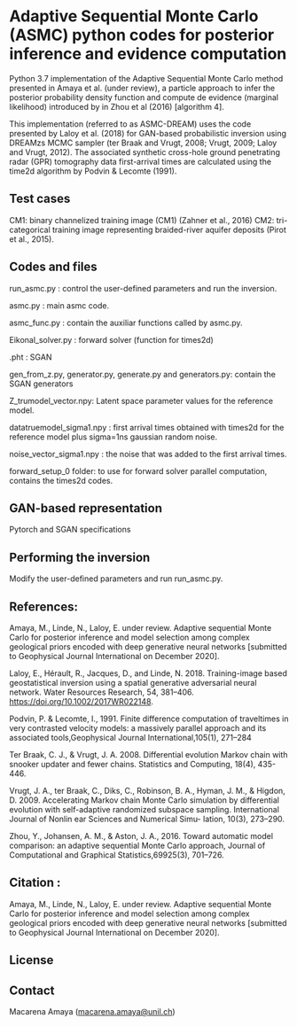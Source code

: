# Adaptive Sequential Monte Carlo (ASMC) python codes for posterior inference and evidence computation 

Python 3.7 implementation of the Adaptive Sequential Monte Carlo method presented in Amaya et al. (under review), a particle approach to infer the posterior probability density function and compute de evidence (marginal likelihood) introduced by in Zhou et al (2016) [algorithm 4]. 

This implementation (referred to as ASMC-DREAM) uses the code presented by Laloy et al. (2018) for GAN-based probabilistic inversion using DREAMzs MCMC sampler (ter Braak and Vrugt, 2008; Vrugt, 2009; Laloy and Vrugt, 2012). The associated synthetic cross-hole ground penetrating radar (GPR) tomography data first-arrival times are calculated using the time2d algorithm by Podvin & Lecomte (1991).

## Test cases
CM1: binary channelized training image (CM1) (Zahner et al., 2016) 
CM2: tri-categorical training image representing braided-river aquifer deposits (Pirot et al., 2015).

## Codes and files

run_asmc.py : control the user-defined parameters and run the inversion. 

asmc.py : main asmc code.

asmc_func.py : contain the auxiliar functions called by asmc.py.

Eikonal_solver.py : forward solver (function for times2d)

.pht : SGAN

gen_from_z.py, generator.py, generate.py and generators.py: contain the SGAN generators

Z_trumodel_vector.npy: Latent space parameter values for the reference model. 

datatruemodel_sigma1.npy : first arrival times obtained with times2d for the reference model plus sigma=1ns gaussian random noise. 

noise_vector_sigma1.npy : the noise that was added to the first arrival times. 

forward_setup_0 folder: to use for forward solver parallel computation, contains the times2d codes.


## GAN-based representation
Pytorch and SGAN specifications


## Performing the inversion

Modify the user-defined parameters and run run_asmc.py. 


## References:

Amaya, M., Linde, N., Laloy, E. under review. Adaptive sequential Monte Carlo for posterior inference and model selection among complex geological priors 
encoded with deep generative neural networks [submitted to Geophysical Journal International on December 2020].

Laloy, E., Hérault, R., Jacques, D., and Linde, N. 2018. Training-image based geostatistical inversion using
a spatial generative adversarial neural network. Water Resources Research, 54, 381–406. https://doi.org/10.1002/2017WR022148.

Podvin, P. & Lecomte, I., 1991.  Finite difference computation of traveltimes in very contrasted velocity models: 
a massively parallel approach and its associated tools,Geophysical Journal International,105(1), 271–284

Ter Braak, C. J., & Vrugt, J. A. 2008. Differential evolution Markov chain with snooker updater and fewer chains. 
Statistics and Computing, 18(4), 435-446.

Vrugt, J. A., ter Braak, C., Diks, C., Robinson, B. A., Hyman, J. M., & Higdon, D. 2009. Accelerating Markov chain Monte Carlo simulation by
differential evolution with self-adaptive randomized subspace sampling. International Journal of Nonlin ear Sciences and Numerical Simu-
lation, 10(3), 273–290.
          
Zhou,  Y.,  Johansen,  A.  M.,  &  Aston,  J.  A.,  2016.   Toward  automatic  model  comparison:  an adaptive sequential 
Monte Carlo approach, Journal of Computational and Graphical Statistics,69925(3), 701–726.      


## Citation :

Amaya, M., Linde, N., Laloy, E. under review. Adaptive sequential Monte Carlo for posterior inference and model selection among complex geological priors 
encoded with deep generative neural networks [submitted to Geophysical Journal International on December 2020].

## License


## Contact
Macarena Amaya (macarena.amaya@unil.ch)

